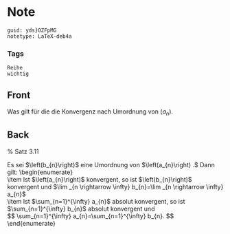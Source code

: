 # Note
```
guid: yds}OZFpMG
notetype: LaTeX-deb4a
```

### Tags
```
Reihe
wichtig
```

## Front
Was gilt für die die Konvergenz nach Umordnung von $\left(a_{n}\right)$.

## Back
% Satz 3.11<div>
</div><div>Es sei $\left(b_{n}\right)$ eine Umordnung von $\left(a_{n}\right) .$ Dann gilt:
\begin{enumerate}</div><div>\item Ist $\left(a_{n}\right)$ konvergent, so ist $\left(b_{n}\right)$ konvergent und $\lim _{n \rightarrow \infty} b_{n}=\lim _{n \rightarrow \infty} a_{n}$
</div><div>\item <span>Ist $\sum_{n=1}^{\infty} a_{n}$ absolut konvergent, so ist $\sum_{n=1}^{\infty} b_{n}$ absolut konvergent und</span></div>$$
\sum_{n=1}^{\infty} a_{n}=\sum_{n=1}^{\infty} b_{n}.
$$<div>\end{enumerate}</div>
